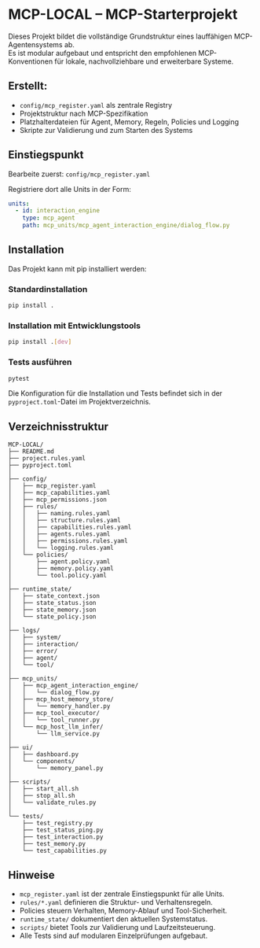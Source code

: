 # MCP-LOCAL – MCP-Starterprojekt

Dieses Projekt bildet die vollständige Grundstruktur eines lauffähigen MCP-Agentensystems ab.  
Es ist modular aufgebaut und entspricht den empfohlenen MCP-Konventionen für lokale, nachvollziehbare und erweiterbare Systeme.

## Erstellt:

- `config/mcp_register.yaml` als zentrale Registry
- Projektstruktur nach MCP-Spezifikation
- Platzhalterdateien für Agent, Memory, Regeln, Policies und Logging
- Skripte zur Validierung und zum Starten des Systems

## Einstiegspunkt

Bearbeite zuerst:
`config/mcp_register.yaml`

Registriere dort alle Units in der Form:

```yaml
units:
  - id: interaction_engine
    type: mcp_agent
    path: mcp_units/mcp_agent_interaction_engine/dialog_flow.py
```

## Installation

Das Projekt kann mit pip installiert werden:

### Standardinstallation

```bash
pip install .
```

### Installation mit Entwicklungstools

```bash
pip install .[dev]
```

### Tests ausführen

```bash
pytest
```

Die Konfiguration für die Installation und Tests befindet sich in der `pyproject.toml`-Datei im Projektverzeichnis.

## Verzeichnisstruktur

```plaintext
MCP-LOCAL/
├── README.md
├── project.rules.yaml
├── pyproject.toml
│
├── config/
│   ├── mcp_register.yaml
│   ├── mcp_capabilities.yaml
│   ├── mcp_permissions.json
│   ├── rules/
│   │   ├── naming.rules.yaml
│   │   ├── structure.rules.yaml
│   │   ├── capabilities.rules.yaml
│   │   ├── agents.rules.yaml
│   │   ├── permissions.rules.yaml
│   │   └── logging.rules.yaml
│   └── policies/
│       ├── agent.policy.yaml
│       ├── memory.policy.yaml
│       └── tool.policy.yaml
│
├── runtime_state/
│   ├── state_context.json
│   ├── state_status.json
│   ├── state_memory.json
│   └── state_policy.json
│
├── logs/
│   ├── system/
│   ├── interaction/
│   ├── error/
│   ├── agent/
│   └── tool/
│
├── mcp_units/
│   ├── mcp_agent_interaction_engine/
│   │   └── dialog_flow.py
│   ├── mcp_host_memory_store/
│   │   └── memory_handler.py
│   ├── mcp_tool_executor/
│   │   └── tool_runner.py
│   └── mcp_host_llm_infer/
│       └── llm_service.py
│
├── ui/
│   ├── dashboard.py
│   └── components/
│       └── memory_panel.py
│
├── scripts/
│   ├── start_all.sh
│   ├── stop_all.sh
│   └── validate_rules.py
│
└── tests/
    ├── test_registry.py
    ├── test_status_ping.py
    ├── test_interaction.py
    ├── test_memory.py
    └── test_capabilities.py
```

## Hinweise

- `mcp_register.yaml` ist der zentrale Einstiegspunkt für alle Units.
- `rules/*.yaml` definieren die Struktur- und Verhaltensregeln.
- Policies steuern Verhalten, Memory-Ablauf und Tool-Sicherheit.
- `runtime_state/` dokumentiert den aktuellen Systemstatus.
- `scripts/` bietet Tools zur Validierung und Laufzeitsteuerung.
- Alle Tests sind auf modularen Einzelprüfungen aufgebaut.